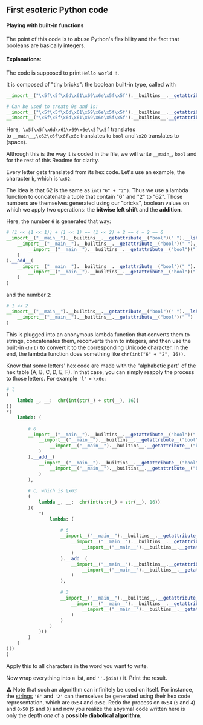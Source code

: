 ## First esoteric Python code

#### Playing with built-in functions

The point of this code is to abuse Python's flexibility and the fact that booleans are basically integers.



#### Explanations:

The code is supposed to print `Hello world !`.

It is composed of "tiny bricks": the boolean built-in type, called with

``` python
__import__("\x5f\x5f\x6d\x61\x69\x6e\x5f\x5f").__builtins__.__getattribute__("\x62\x6f\x6f\x6c")

# Can be used to create 0s and 1s:
__import__("\x5f\x5f\x6d\x61\x69\x6e\x5f\x5f").__builtins__.__getattribute__("\x62\x6f\x6f\x6c")(" ") # True
__import__("\x5f\x5f\x6d\x61\x69\x6e\x5f\x5f").__builtins__.__getattribute__("\x62\x6f\x6f\x6c")("")  # False
```

Here,  `\x5f\x5f\x6d\x61\x69\x6e\x5f\x5f` translates to `__main__`,`\x62\x6f\x6f\x6c` translates to `bool` and `\x20` translates to ` ` (space).

Although this is the way it is coded in the file, we will write `__main_`, `bool` and  ` `  for the rest of this Readme for clarity.



Every letter gets translated from its hex code. Let's use an example, the character `b`, which is `\x62`:

The idea is that 62 is the same as `int("6" + "2")`. Thus we use a lambda function to concatenate a tuple that contain "6" and "2" to "62". Those numbers are themselves generated using our "bricks", boolean values on which we apply two operations: the **bitwise left shift** and the **addition**.

Here, the number `6` is generated that way:

```python
# (1 << (1 << 1)) + (1 << 1) == (1 << 2) + 2 == 4 + 2 == 6
__import__("__main__").__builtins__.__getattribute__("bool")(" ").__lshift__(
    __import__("__main__").__builtins__.__getattribute__("bool")(" ").__add__(
        __import__("__main__").__builtins__.__getattribute__("bool")(" ")
    )
).__add__(
    __import__("__main__").__builtins__.__getattribute__("bool")(" ").__lshift__(
        __import__("__main__").__builtins__.__getattribute__("bool")(" ")
    )
)
```

and the number `2`:

```python
# 1 << 2
__import__("__main__").__builtins__.__getattribute__("bool")(" ").__lshift__(
	__import__("__main__").__builtins__.__getattribute__("bool")(" ")
)
```



This is plugged into an anonymous lambda function that converts them to strings, concatenates them, reconverts them to integers, and then use the built-in `chr()` to convert it to the corresponding Unicode character. In the end, the lambda function does something like `chr(int("6" + "2", 16))`.



Know that some letters' hex code are made with the "alphabetic part" of the hex table (A, B, C, D, E, F). In that case, you can simply reapply the process to those letters. For example `'l'` = `\x6c`:

```python
# l
(
    lambda _, __:  chr(int(str(_) + str(__), 16))
)(
*(
    lambda: (
        
        # 6
        __import__("__main__").__builtins__.__getattribute__("bool")(" ").__lshift__(
            __import__("__main__").__builtins__.__getattribute__("bool")(" ").__lshift__(
                __import__("__main__").__builtins__.__getattribute__("bool")(" ")
            )
        ).__add__(
            __import__("__main__").__builtins__.__getattribute__("bool")(" ").__lshift__(
                __import__("__main__").__builtins__.__getattribute__("bool")(" ")
            )
        ),
        
        # c, which is \x63
        (
            lambda _, __:  chr(int(str(_) + str(__), 16))
        )(
            *(
                lambda: (
                    
                    # 6
                    __import__("__main__").__builtins__.__getattribute__("bool")(" ").__lshift__(
                        __import__("__main__").__builtins__.__getattribute__("bool")(" ").__lshift__(
                            __import__("__main__").__builtins__.__getattribute__("bool")(" ")
                        )
                    ).__add__(
                        __import__("__main__").__builtins__.__getattribute__("bool")(" ").__lshift__(
                            __import__("__main__").__builtins__.__getattribute__("bool")(" ")
                        )
                    ),
                    
                    # 3
                    __import__("__main__").__builtins__.__getattribute__("bool")(" ").__add__(
                        __import__("__main__").__builtins__.__getattribute__("bool")(" ").__lshift__(
                            __import__("__main__").__builtins__.__getattribute__("bool")(" ")
                        )
                    )
                )
            )()
        )
    )
)()
)
```



Apply this to all characters in the word you want to write.

Now wrap everything into a list, and `''.join()` it. Print the result.



⚠️ Note that such an algorithm can infinitely be used on itself. For instance, the <u>strings</u> `'6'` and `'2'` can themselves be generated using their hex code representation, which are `0x54` and `0x50`. Redo the process on `0x54` (`5` and `4`) and `0x50` (`5` and `0`) and now you realize the abysmal code written here is only the depth *one* of a **possible diabolical algorithm**.

